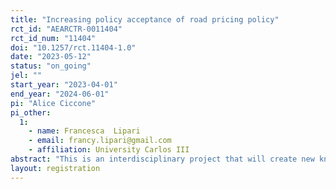 ```yaml
---
title: "Increasing policy acceptance of road pricing policy"
rct_id: "AEARCTR-0011404"
rct_id_num: "11404"
doi: "10.1257/rct.11404-1.0"
date: "2023-05-12"
status: "on_going"
jel: ""
start_year: "2023-04-01"
end_year: "2024-06-01"
pi: "Alice Ciccone"
pi_other:
  1:
    - name: Francesca  Lipari
    - email: francy.lipari@gmail.com
    - affiliation: University Carlos III
abstract: "This is an interdisciplinary project that will create new knowledge and sound empirical evidence acquired by experimentation that will fill important knowledge gaps within transport, behavioral, environmental and political economics. By using a mix of methods from economics, psychology, political and data science, and gathering a rich set of different data, the project aims to answer a set of bold research questions that will contribute to the shift to a sustainable transport system. The overarching focus is to address the tradeoff between policy effectiveness and acceptability in the transport sector, in search for the optimal balance. We develop ad-hoc choice experiments to understand how to facilitate policy acceptability, specifically applied to the transport sector. "
layout: registration
---
```


